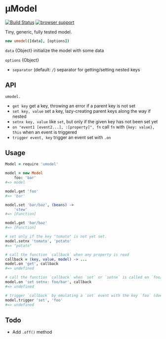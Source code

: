 # µModel

[![Build Status](https:#travis-ci.org/eighttrackmind/umodel.png)](https:#travis-ci.org/eighttrackmind/umodel.png)
[![browser support](https:#ci.testling.com/eighttrackmind/umodel.png)](https:#ci.testling.com/eighttrackmind/umodel)

Tiny, generic, fully tested model.

```coffee
new umodel([data], [options])
```

`data` {Object} initialize the model with some data

`options` {Object}

- `separator` (default: `/`) separator for getting/setting nested keys

## API

`umodel.`

- `get key` get a key, throwing an error if a parent key is not set
- `set key, value` set a key, lazy-creating parent keys along the way if nested
- `setnx key, value` like `set`, but only if the given key has not been set yet
- `on "event1 [event2...], :[property]", fn` call `fn` with `{key: value}, this` when an event is triggered
- `trigger event, key` trigger an event set with `.on`

## Usage

```coffee
Model = require 'umodel'

model = new Model
	foo: 'bar'
#=> model

model.get 'foo'
#=> 'bar'

model.set 'bar/baz', (beans) ->
	'stew'
#=> [Function]

model.get 'bar/baz'
#=> [Function]

# set only if the key "tomato" is not yet set.
model.setnx 'tomato', 'potato'
#=> "potato"

# call the function `callback` when any property is read
callback = (key, value, model) -> ...
model.on 'get', callback
#=> undefined

# call the function `callback` when `set` or `setnx` is called on `foo/bar` or any of its descendants (a more precisely specified version of the "change" event available in many mvc frameworks)
model.on 'set setnx: foo/bar', callback
#=> undefined

# trigger `callback` by emulating a `set` event with the key `foo` (doesn't mutate the model, just triggers callbacks)
model.trigger 'set', 'foo'
#=> undefined
```

## Todo

- Add `.off()` method
